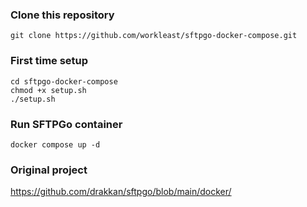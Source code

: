 ### Clone this repository
```
git clone https://github.com/workleast/sftpgo-docker-compose.git
```
### First time setup
```
cd sftpgo-docker-compose
chmod +x setup.sh
./setup.sh
```
### Run SFTPGo container
```
docker compose up -d
```
### Original project
https://github.com/drakkan/sftpgo/blob/main/docker/
